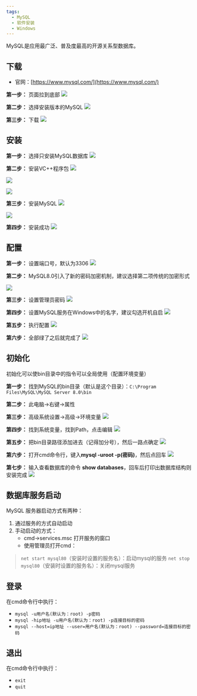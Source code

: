 ```yaml
---
tags:
  - MySQL
  - 软件安装
  - Windows
---
```



MySQL是应用最广泛、普及度最高的开源关系型数据库。

## 下载
- 官网：[https://www.mysql.com/](https://www.mysql.com/)

**第一步：** 页面拉到底部
![](assets/MySQL安装—Win10/image-20240428164833636.png)



**第二步：** 选择安装版本的MySQL
![](assets/MySQL安装—Win10/image-20240428164845424.png)



**第三步：** 下载
![](assets/MySQL安装—Win10/image-20240428164902829.png)



## 安装
**第一步：**  选择只安装MySQL数据库
![](assets/MySQL安装—Win10/image-20240428164917116.png)



**第二步：** 安装VC++程序包
![](assets/MySQL安装—Win10/image-20240428164927047.png)

![](assets/MySQL安装—Win10/image-20240428164932358.png)

![](assets/MySQL安装—Win10/image-20240428164942278.png)


**第三步：** 安装MySQL
![](assets/MySQL安装—Win10/image-20240428164957468.png)

![](assets/MySQL安装—Win10/image-20240428165005579.png)


**第四步：** 安装成功
![](assets/MySQL安装—Win10/image-20240428165014903.png)



## 配置
**第一步：** 设置端口号，默认为3306
![](assets/MySQL安装—Win10/image-20240428165030143.png)


**第二步：** MySQL8.0引入了新的密码加密机制，建议选择第二项传统的加密形式

![](assets/MySQL安装—Win10/image-20240428165042633.png)


**第三步：** 设置管理员密码
![](assets/MySQL安装—Win10/image-20240428165052509.png)


**第四步：** 设置MySQL服务在Windows中的名字，建议勾选开机自启
![](assets/MySQL安装—Win10/image-20240428165106951.png)


**第五步：** 执行配置
![](assets/MySQL安装—Win10/image-20240428165115329.png)



**第六步：** 全部绿了之后就完成了
![](assets/MySQL安装—Win10/image-20240428165124084.png)



## 初始化
初始化可以使bin目录中的指令可以全局使用（配置环境变量）

**第一步：** 找到MySQL的bin目录（默认是这个目录）：`C:\Program Files\MySQL\MySQL Server 8.0\bin`

**第二步：** 此电脑→右键→属性

**第三步：** 高级系统设置→高级→环境变量
![](assets/MySQL安装—Win10/image-20240428165203279.png)


**第四步：** 找到系统变量，找到Path，点击编辑
![](assets/MySQL安装—Win10/image-20240428165229604.png)


**第五步：** 把bin目录路径添加进去（记得加分号），然后一路点确定
![](assets/MySQL安装—Win10/image-20240428165241953.png)


**第六步：** 打开cmd命令行，键入**mysql -uroot -p(密码)**，然后点回车
![](assets/MySQL安装—Win10/image-20240428165249622.png)


**第七步：** 输入查看数据库的命令 **show databases**，回车后打印出数据库结构则安装完成
![](assets/MySQL安装—Win10/image-20240428165256539.png)



## 数据库服务启动

MySQL 服务器启动方式有两种：

 1. 通过服务的方式自动启动
 2. 手动启动的方式：
	 -  cmd→services.msc 打开服务的窗口
	 - 使用管理员打开cmd：

> `net start mysql80`（安装时设置的服务名）：启动mysql的服务
> `net stop mysql80`（安装时设置的服务名）：关闭mysql服务


## 登录
在cmd命令行中执行：
- `mysql -u用户名(默认为：root) -p密码`
- `mysql -hip地址 -u用户名(默认为：root) -p连接目标的密码`
- `mysql --host=ip地址 --user=用户名(默认为：root) --password=连接目标的密码`

## 退出
在cmd命令行中执行：
- `exit`
- `quit`

